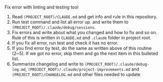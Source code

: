 Fix error with linting and testing tool

1. Read `(PROJECT_ROOT)/CLAUDE.md` and get info and rule in this repository.
2. Run test command and list all error up. and write them to `(PROJECT_ROOT)/.claude/debug/sessions`.
3. Fix errors and write about what you changed and how to fix and so on. Rule of this is written in `CLAUDE.md` and `.claude` folder in project root.
4. If you fix all error, run test and check it has no error.
5. If you find error by test, do the same as written above of this routine (2~5). If we got no error, skip them and go the next item in this bulleted list.
6. Summarize changelog and write to `(PROJECT_ROOT)/.claude/debug-log.md`, `(PROJECT_ROOT)/.claude/project-improvements.md` and `(PROJECT_ROOT)/CHANGELOG.md` and other files needed to update
